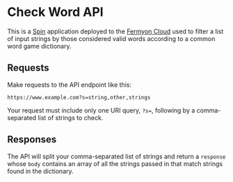 # Check Word API

This is a [Spin](https://developer.fermyon.com/spin/index) application deployed to the [Fermyon Cloud](https://developer.fermyon.com/cloud/index) used to filter a list of input strings by those considered valid words according to a common word game dictionary.

## Requests

Make requests to the API endpoint like this:

`https://www.example.com?s=string,other,strings`

Your request must include only one URI query, `?s=`, following by a comma-separated list of strings to check.

## Responses

The API will split your comma-separated list of strings and return a `response` whose `body` contains an array of all the strings passed in that match strings found in the dictionary.
